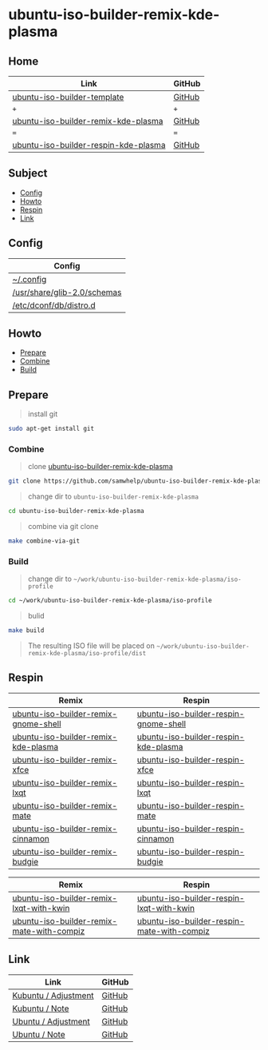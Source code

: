 

# ubuntu-iso-builder-remix-kde-plasma




## Home

| Link | GitHub |
| ---- | ------ |
| [ubuntu-iso-builder-template](https://samwhelp.github.io/ubuntu-iso-builder-template/) | [GitHub](https://github.com/samwhelp/ubuntu-iso-builder-template) |
| `+` | `+` |
| [ubuntu-iso-builder-remix-kde-plasma](https://samwhelp.github.io/ubuntu-iso-builder-remix-kde-plasma/) | [GitHub](https://github.com/samwhelp/ubuntu-iso-builder-remix-kde-plasma) |
| `=` | `=` |
| [ubuntu-iso-builder-respin-kde-plasma](https://samwhelp.github.io/ubuntu-iso-builder-respin-kde-plasma/) | [GitHub](https://github.com/samwhelp/ubuntu-iso-builder-respin-kde-plasma) |




## Subject

* [Config](#config)
* [Howto](#howto)
* [Respin](#respin)
* [Link](#link)




## Config

| Config |
| ------ |
| [~/.config](https://github.com/samwhelp/ubuntu-iso-builder-remix-kde-plasma/tree/main/profile/template/asset/overlay/etc/skel/.config) |
| [/usr/share/glib-2.0/schemas](https://github.com/samwhelp/ubuntu-iso-builder-remix-kde-plasma/tree/main/profile/template/asset/overlay/usr/share/glib-2.0/schemas) |
| [/etc/dconf/db/distro.d](https://github.com/samwhelp/ubuntu-iso-builder-remix-kde-plasma/tree/main/profile/template/asset/overlay/etc/dconf/db/distro.d) |




## Howto

* [Prepare](#prepare)
* [Combine](#combine)
* [Build](#build)




## Prepare

> install git

``` sh
sudo apt-get install git
```




### Combine

> clone [ubuntu-iso-builder-remix-kde-plasma](https://github.com/samwhelp/ubuntu-iso-builder-remix-kde-plasma)

``` sh
git clone https://github.com/samwhelp/ubuntu-iso-builder-remix-kde-plasma.git
```


> change dir to `ubuntu-iso-builder-remix-kde-plasma`

``` sh
cd ubuntu-iso-builder-remix-kde-plasma
```


> combine via git clone

``` sh
make combine-via-git
```


### Build


> change dir to `~/work/ubuntu-iso-builder-remix-kde-plasma/iso-profile`

``` sh
cd ~/work/ubuntu-iso-builder-remix-kde-plasma/iso-profile
```


> bulid

``` sh
make build
```

> The resulting ISO file will be placed on `~/work/ubuntu-iso-builder-remix-kde-plasma/iso-profile/dist`




## Respin

| Remix | Respin |
| ----- | ------ |
| [ubuntu-iso-builder-remix-gnome-shell](https://github.com/samwhelp/ubuntu-iso-builder-remix-gnome-shell) | [ubuntu-iso-builder-respin-gnome-shell](https://github.com/samwhelp/ubuntu-iso-builder-respin-gnome-shell) |
| [ubuntu-iso-builder-remix-kde-plasma](https://github.com/samwhelp/ubuntu-iso-builder-remix-kde-plasma) | [ubuntu-iso-builder-respin-kde-plasma](https://github.com/samwhelp/ubuntu-iso-builder-respin-kde-plasma) |
| [ubuntu-iso-builder-remix-xfce](https://github.com/samwhelp/ubuntu-iso-builder-remix-xfce) | [ubuntu-iso-builder-respin-xfce](https://github.com/samwhelp/ubuntu-iso-builder-respin-xfce) |
| [ubuntu-iso-builder-remix-lxqt](https://github.com/samwhelp/ubuntu-iso-builder-remix-lxqt) | [ubuntu-iso-builder-respin-lxqt](https://github.com/samwhelp/ubuntu-iso-builder-respin-lxqt) |
| [ubuntu-iso-builder-remix-mate](https://github.com/samwhelp/ubuntu-iso-builder-remix-mate) | [ubuntu-iso-builder-respin-mate](https://github.com/samwhelp/ubuntu-iso-builder-respin-mate) |
| [ubuntu-iso-builder-remix-cinnamon](https://github.com/samwhelp/ubuntu-iso-builder-remix-cinnamon) | [ubuntu-iso-builder-respin-cinnamon](https://github.com/samwhelp/ubuntu-iso-builder-respin-cinnamon) |
| [ubuntu-iso-builder-remix-budgie](https://github.com/samwhelp/ubuntu-iso-builder-remix-budgie) | [ubuntu-iso-builder-respin-budgie](https://github.com/samwhelp/ubuntu-iso-builder-respin-budgie) |


| Remix | Respin |
| ----- | ------ |
| [ubuntu-iso-builder-remix-lxqt-with-kwin](https://github.com/samwhelp/ubuntu-iso-builder-remix-lxqt-with-kwin) | [ubuntu-iso-builder-respin-lxqt-with-kwin](https://github.com/samwhelp/ubuntu-iso-builder-respin-lxqt-with-kwin) |
| [ubuntu-iso-builder-remix-mate-with-compiz](https://github.com/samwhelp/ubuntu-iso-builder-remix-mate-with-compiz) | [ubuntu-iso-builder-respin-mate-with-compiz](https://github.com/samwhelp/ubuntu-iso-builder-respin-mate-with-compiz) |




## Link

| Link | GitHub |
| ---- | ------ |
| [Kubuntu / Adjustment](https://samwhelp.github.io/kubuntu-adjustment/) | [GitHub](https://github.com/samwhelp/kubuntu-adjustment) |
| [Kubuntu / Note](https://samwhelp.github.io/note-about-kubuntu/) | [GitHub](https://github.com/samwhelp/note-about-kubuntu) |
| [Ubuntu / Adjustment](https://samwhelp.github.io/ubuntu-adjustment/) | [GitHub](https://github.com/samwhelp/ubuntu-adjustment) |
| [Ubuntu / Note](https://samwhelp.github.io/note-about-ubuntu/) | [GitHub](https://github.com/samwhelp/note-about-ubuntu) |
